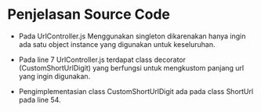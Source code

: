 # Penjelasan Source Code
 - Pada UrlController.js Menggunakan singleton dikarenakan hanya ingin ada satu object instance yang digunakan untuk keseluruhan.

 - Pada line 7 UrlController.js terdapat class decorator (CustomShortUrlDigit) yang berfungsi untuk mengkustom panjang url yang ingin digunakan.

 - Pengimplementasian class CustomShortUrlDigit ada pada class ShortUrl pada line 54.